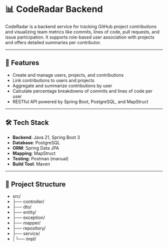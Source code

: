 # 📊 CodeRadar Backend

CodeRadar is a backend service for tracking GitHub project contributions and visualizing team metrics like commits, lines of code, pull requests, and issue participation. It supports role-based user association with projects and offers detailed summaries per contributor.

---

## 🚀 Features

- Create and manage users, projects, and contributions
- Link contributions to users and projects
- Aggregate and summarize contributions by user
- Calculate percentage breakdowns of commits and lines of code per user
- RESTful API powered by Spring Boot, PostgreSQL, and MapStruct

---

## 🛠️ Tech Stack

- **Backend**: Java 21, Spring Boot 3
- **Database**: PostgreSQL
- **ORM**: Spring Data JPA
- **Mapping**: MapStruct
- **Testing**: Postman (manual)
- **Build Tool**: Maven

---

## 🧱 Project Structure
- src/
- ├── controller/
- ├── dto/
- ├── entity/
- ├── exception/
- ├── mapper/
- ├── repository/
- ├── service/
- │└── impl/
